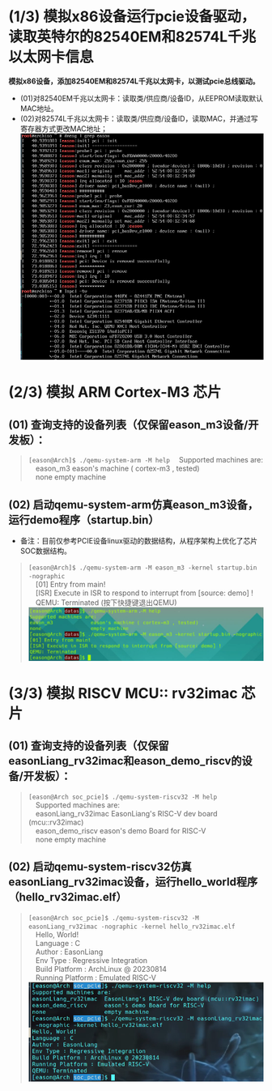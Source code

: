 # (1/3) 模拟x86设备运行pcie设备驱动，读取英特尔的82540EM和82574L千兆以太网卡信息
**模拟x86设备，添加82540EM和82574L千兆以太网卡，以测试pcie总线驱动。**<br>
- (01)对82540EM千兆以太网卡：读取类/供应商/设备ID，从EEPROM读取默认MAC地址。<br>
- (02)对82574L千兆以太网卡：读取类/供应商/设备ID，读取MAC，并通过写寄存器方式更改MAC地址；
![插图01](pcie_e1000e_set_mac.png "image for process to modify IPv4 MAC address")

# (2/3) 模拟 ARM Cortex-M3 芯片
## (01) 查询支持的设备列表（仅保留eason_m3设备/开发板）：
> `[eason@Arch]$ ./qemu-system-arm -M help`
&#8195;Supported machines are:<br>
&#8195;eason_m3             eason's machine ( cortex-m3 , tested)<br>
&#8195;none                 empty machine<br>
## (02) 启动qemu-system-arm仿真eason_m3设备，运行demo程序（startup.bin）
- 备注：目前仅参考PCIE设备linux驱动的数据结构，从程序架构上优化了芯片SOC数据结构。
> `[eason@Arch]$ ./qemu-system-arm -M eason_m3 -kernel startup.bin -nographic`<br>
&#8195;[01] Entry from main!<br>
&#8195;[ISR] Execute in ISR to respond to interrupt from [source: demo] !<br>
&#8195;QEMU: Terminated (按下快捷键退出QEMU)<br>
![插图02](emulateSOC_color.png "colorful image for emulated arm cortex-M3")

# (3/3) 模拟 RISCV MCU:: rv32imac 芯片
## (01) 查询支持的设备列表（仅保留easonLiang_rv32imac和eason_demo_riscv的设备/开发板）：
> `[eason@Arch soc_pcie]$ ./qemu-system-riscv32 -M help`<br>
&#8195;Supported machines are:<br>
&#8195;easonLiang_rv32imac  EasonLiang's RISC-V dev board (mcu::rv32imac)<br>
&#8195;eason_demo_riscv     eason's demo Board for RISC-V<br>
&#8195;none                 empty machine<br>
## (02) 启动qemu-system-riscv32仿真easonLiang_rv32imac设备，运行hello_world程序（hello_rv32imac.elf）
> `[eason@Arch soc_pcie]$ ./qemu-system-riscv32 -M easonLiang_rv32imac -nographic -kernel hello_rv32imac.elf`<br>
&#8195;Hello, World!<br>
&#8195;Language : C<br>
&#8195;Author : EasonLiang<br>
&#8195;Env Type : Regressive Integration<br>
&#8195;Build Platform : ArchLinux @ 20230814<br>
&#8195;Running Platform : Emulated RISC-V<br>
![插图03](rv32imac_color.png "colorful image for emulated RISC-V MCU with ISA RV32IMAC")
